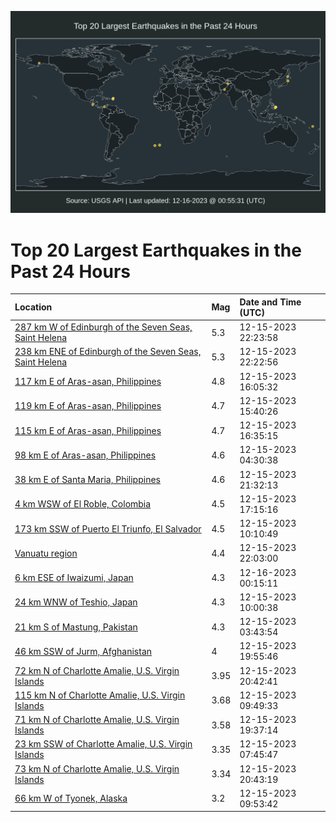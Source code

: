 ![Map](./map.png)

# Top 20 Largest Earthquakes in the Past 24 Hours

| Location | Mag | Date and Time (UTC) |
|:---|:---|:---|
| [287 km W of Edinburgh of the Seven Seas, Saint Helena](https://earthquake.usgs.gov/earthquakes/eventpage/us7000ljf2) | 5.3 | 12-15-2023 22:23:58 |
| [238 km ENE of Edinburgh of the Seven Seas, Saint Helena](https://earthquake.usgs.gov/earthquakes/eventpage/us7000ljej) | 5.3 | 12-15-2023 22:22:56 |
| [117 km E of Aras-asan, Philippines](https://earthquake.usgs.gov/earthquakes/eventpage/us7000ljcj) | 4.8 | 12-15-2023 16:05:32 |
| [119 km E of Aras-asan, Philippines](https://earthquake.usgs.gov/earthquakes/eventpage/us7000ljas) | 4.7 | 12-15-2023 15:40:26 |
| [115 km E of Aras-asan, Philippines](https://earthquake.usgs.gov/earthquakes/eventpage/us7000ljcr) | 4.7 | 12-15-2023 16:35:15 |
| [98 km E of Aras-asan, Philippines](https://earthquake.usgs.gov/earthquakes/eventpage/us7000lj6t) | 4.6 | 12-15-2023 04:30:38 |
| [38 km E of Santa Maria, Philippines](https://earthquake.usgs.gov/earthquakes/eventpage/us7000lje3) | 4.6 | 12-15-2023 21:32:13 |
| [4 km WSW of El Roble, Colombia](https://earthquake.usgs.gov/earthquakes/eventpage/us7000ljcs) | 4.5 | 12-15-2023 17:15:16 |
| [173 km SSW of Puerto El Triunfo, El Salvador](https://earthquake.usgs.gov/earthquakes/eventpage/us7000lj9w) | 4.5 | 12-15-2023 10:10:49 |
| [Vanuatu region](https://earthquake.usgs.gov/earthquakes/eventpage/us7000ljee) | 4.4 | 12-15-2023 22:03:00 |
| [6 km ESE of Iwaizumi, Japan](https://earthquake.usgs.gov/earthquakes/eventpage/us7000ljf5) | 4.3 | 12-16-2023 00:15:11 |
| [24 km WNW of Teshio, Japan](https://earthquake.usgs.gov/earthquakes/eventpage/us7000lj8u) | 4.3 | 12-15-2023 10:00:38 |
| [21 km S of Mastung, Pakistan](https://earthquake.usgs.gov/earthquakes/eventpage/us7000lj68) | 4.3 | 12-15-2023 03:43:54 |
| [46 km SSW of Jurm, Afghanistan](https://earthquake.usgs.gov/earthquakes/eventpage/us7000ljda) | 4 | 12-15-2023 19:55:46 |
| [72 km N of Charlotte Amalie, U.S. Virgin Islands](https://earthquake.usgs.gov/earthquakes/eventpage/pr2023349003) | 3.95 | 12-15-2023 20:42:41 |
| [115 km N of Charlotte Amalie, U.S. Virgin Islands](https://earthquake.usgs.gov/earthquakes/eventpage/pr2023349001) | 3.68 | 12-15-2023 09:49:33 |
| [71 km N of Charlotte Amalie, U.S. Virgin Islands](https://earthquake.usgs.gov/earthquakes/eventpage/pr2023349002) | 3.58 | 12-15-2023 19:37:14 |
| [23 km SSW of Charlotte Amalie, U.S. Virgin Islands](https://earthquake.usgs.gov/earthquakes/eventpage/pr71433973) | 3.35 | 12-15-2023 07:45:47 |
| [73 km N of Charlotte Amalie, U.S. Virgin Islands](https://earthquake.usgs.gov/earthquakes/eventpage/pr71434058) | 3.34 | 12-15-2023 20:43:19 |
| [66 km W of Tyonek, Alaska](https://earthquake.usgs.gov/earthquakes/eventpage/ak023g1c8h24) | 3.2 | 12-15-2023 09:53:42 |
